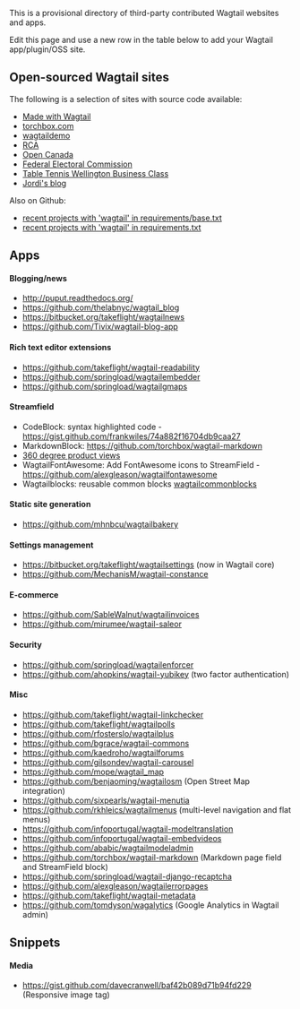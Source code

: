 This is a provisional directory of third-party contributed Wagtail websites and apps.

Edit this page and use a new row in the table below to add your Wagtail app/plugin/OSS site.

## Open-sourced Wagtail sites

The following is a selection of sites with source code available:

- [Made with Wagtail](https://github.com/springload/wagtailsites)
- [torchbox.com](https://github.com/torchbox/wagtail-torchbox)
- [wagtaildemo](https://github.com/torchbox/wagtaildemo)
- [RCA](https://github.com/torchbox/verdant-rca)
- [Open Canada](https://github.com/OpenCanada/website)
- [Federal Electoral Commission](https://github.com/18F/fec-cms)
- [Table Tennis Wellington Business Class](https://github.com/jordij/bctt.nz)
- [Jordi's blog](https://github.com/jordij/jordijoan.me)

Also on Github:

- [recent projects with 'wagtail' in requirements/base.txt](https://github.com/search?o=desc&q=path%3Arequirements+filename%3Abase+wagtail&s=indexed&type=Code)
- [recent projects with 'wagtail' in requirements.txt](https://github.com/search?o=desc&q=filename%3Arequirements+wagtail&s=indexed&type=Code)

## Apps

#### Blogging/news

- http://puput.readthedocs.org/
- https://github.com/thelabnyc/wagtail_blog
- https://bitbucket.org/takeflight/wagtailnews
- https://github.com/Tivix/wagtail-blog-app

#### Rich text editor extensions

- https://github.com/takeflight/wagtail-readability
- https://github.com/springload/wagtailembedder
- https://github.com/springload/wagtailgmaps

#### Streamfield

- CodeBlock: syntax highlighted code - https://gist.github.com/frankwiles/74a882f16704db9caa27
- MarkdownBlock: https://github.com/torchbox/wagtail-markdown
- [360 degree product views](http://www.djangopaths.com/interactive-360-degree-product-views-wagtail-streamfield-block/)
- WagtailFontAwesome: Add FontAwesome icons to StreamField - https://github.com/alexgleason/wagtailfontawesome
- Wagtailblocks: reusable common blocks [wagtailcommonblocks](https://github.com/springload/wagtailblocks)

#### Static site generation

- https://github.com/mhnbcu/wagtailbakery

#### Settings management

- https://bitbucket.org/takeflight/wagtailsettings (now in Wagtail core)
- https://github.com/MechanisM/wagtail-constance

#### E-commerce

- https://github.com/SableWalnut/wagtailinvoices
- https://github.com/mirumee/wagtail-saleor

#### Security

- https://github.com/springload/wagtailenforcer
- https://github.com/ahopkins/wagtail-yubikey (two factor authentication)

#### Misc

- https://github.com/takeflight/wagtail-linkchecker
- https://github.com/takeflight/wagtailpolls
- https://github.com/rfosterslo/wagtailplus
- https://github.com/bgrace/wagtail-commons
- https://github.com/kaedroho/wagtailforums
- https://github.com/gilsondev/wagtail-carousel
- https://github.com/mope/wagtail_map
- https://github.com/benjaoming/wagtailosm (Open Street Map integration)
- https://github.com/sixpearls/wagtail-menutia
- https://github.com/rkhleics/wagtailmenus (multi-level navigation and flat menus)
- https://github.com/infoportugal/wagtail-modeltranslation
- https://github.com/infoportugal/wagtail-embedvideos
- https://github.com/ababic/wagtailmodeladmin
- https://github.com/torchbox/wagtail-markdown (Markdown page field and StreamField block)
- https://github.com/springload/wagtail-django-recaptcha
- https://github.com/alexgleason/wagtailerrorpages
- https://github.com/takeflight/wagtail-metadata
- https://github.com/tomdyson/wagalytics (Google Analytics in Wagtail admin)

## Snippets

#### Media

- https://gist.github.com/davecranwell/baf42b089d71b94fd229 (Responsive image tag)